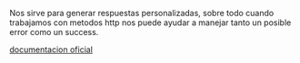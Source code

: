 
Nos sirve para generar respuestas personalizadas, sobre todo cuando trabajamos con metodos http nos puede ayudar a manejar tanto un posible error como un success.

[documentacion oficial](https://pub.dev/documentation/either_dart/latest/either/Either-class.html)
